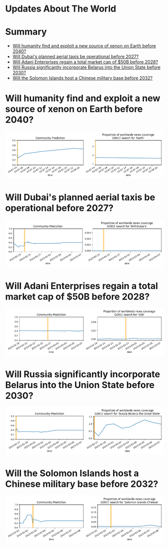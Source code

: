 
Updates About The World
=======================

Summary
=======

* [Will humanity find and exploit a new source of xenon on Earth before 2040?](#will-humanity-find-and-exploit-a-new-source-of-xenon-on-earth-before-2040)
* [Will Dubai's planned aerial taxis be operational before 2027?](#will-dubais-planned-aerial-taxis-be-operational-before-2027)
* [Will Adani Enterprises regain a total market cap of $50B before 2028?](#will-adani-enterprises-regain-a-total-market-cap-of-50b-before-2028)
* [Will Russia significantly incorporate Belarus into the Union State before 2030?](#will-russia-significantly-incorporate-belarus-into-the-union-state-before-2030)
* [Will the Solomon Islands host a Chinese military base before 2032?](#will-the-solomon-islands-host-a-chinese-military-base-before-2032)

# Will humanity find and exploit a new source of xenon on Earth before 2040?


![Missing xenon found and used?](assets/01.png)
# Will Dubai's planned aerial taxis be operational before 2027?


![Dubai's aerial taxis operational before 2027?](assets/04.png)
# Will Adani Enterprises regain a total market cap of $50B before 2028?


![Adani Market Cap Recovery by 2028](assets/08.png)
# Will Russia significantly incorporate Belarus into the Union State before 2030?


![Russia taking over Belarus before 2030](assets/09.png)
# Will the Solomon Islands host a Chinese military base before 2032?


![Chinese Military Base in the Solomon Islands](assets/10.png)